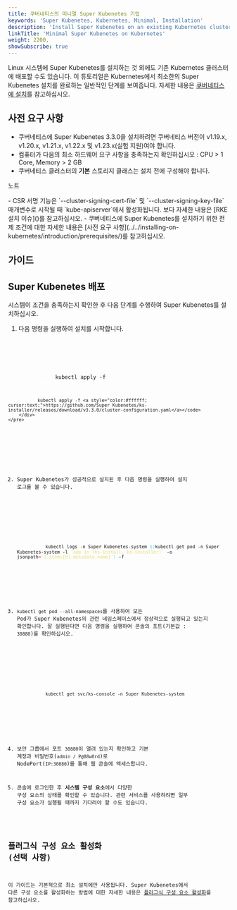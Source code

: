```yaml
---
title: 쿠버네티스의 미니멀 Super Kubenetes 기업
keywords: 'Super Kubenetes, Kubernetes, Minimal, Installation'
description: 'Install Super Kubenetes on an existing Kubernetes cluster with a minimal installation package. Your Kubernetes cluster can be hosted on cloud or on-premises.'
linkTitle: 'Minimal Super Kubenetes on Kubernetes'
weight: 2200,
showSubscribe: true
---
```


Linux 시스템에 Super Kubenetes를 설치하는 것 외에도 기존 Kubernetes 클러스터에 배포할 수도 있습니다. 이 튜토리얼은 Kubernetes에서 최소한의 Super Kubenetes 설치를 완료하는 일반적인 단계를 보여줍니다. 자세한 내용은 [쿠버네티스에 설치](../../installing-on-kubernetes/introduction/overview/)를 참고하십시오.

## 사전 요구 사항

- 쿠버네티스에 Super Kubenetes 3.3.0을 설치하려면 쿠버네티스 버전이 v1.19.x, v1.20.x, v1.21.x, v1.22.x 및 v1.23.x(실험 지원)여야 합니다.
- 컴퓨터가 다음의 최소 하드웨어 요구 사항을 충족하는지 확인하십시오 : CPU > 1 Core, Memory > 2 GB
- 쿠버네티스 클러스터의 **기본** 스토리지 클래스는 설치 전에 구성해야 합니다.

<div className="notices note">
  <p>노트</p>
  <div>
    - CSR 서명 기능은 `--cluster-signing-cert-file` 및 `--cluster-signing-key-file` 매개변수로 시작될 때 `kube-apiserver`에서 활성화됩니다. 보다 자세한 내용은 [RKE 설치 이슈]()<!-- (https://github.com/Super Kubenetes/Super Kubenetes/issues/1925#issuecomment-591698309) -->를 참고하십시오.
    - 쿠버네티스에 Super Kubenetes를 설치하기 위한 전제 조건에 대한 자세한 내용은 [사전 요구 사항](../../installing-on-kubernetes/introduction/prerequisites/)를 참고하십시오.
  </div>
</div>

## 가이드

## Super Kubenetes 배포

시스템이 조건을 충족하는지 확인한 후 다음 단계를 수행하여 Super Kubenetes를 설치하십시오.

1. 다음 명령을 실행하여 설치를 시작합니다.

  <article className="highlight">
    <pre>
        <div className="copy-code-button" title="Copy Code"></div>
        <div className="code-over-div">
          <code>
               kubectl apply -f <a style="color:#ffffff; cursor:text;">https://github.com/Super Kubenetes/ks-installer/releases/download/v3.3.0/Super Kubenetes-installer.yaml</a>

               kubectl apply -f <a style="color:#ffffff; cursor:text;">https://github.com/Super Kubenetes/ks-installer/releases/download/v3.3.0/cluster-configuration.yaml</a></code>
        </div>
    </pre>

  </article>

2. Super Kubenetes가 성공적으로 설치된 후 다음 명령을 실행하여 설치 로그를 볼 수 있습니다.

   <article className="highlight">
      <pre>
         <div className="copy-code-button" title="Copy Code"></div>
         <div className="code-over-div">
            <code>kubectl logs -n Super Kubenetes-system <span style="color:#66d9ef">$(</span>kubectl get pod -n Super Kubenetes-system -l <span style="color:#e6db74">'app in (ks-install, ks-installer)'</span> -o jsonpath<span style="color:#f92672">=</span><span style="color:#e6db74">'{.items[0].metadata.name}'</span><span style="color:#66d9ef">)</span> -f</code>
         </div>
      </pre>
   </article>

3. `kubectl get pod --all-namespaces`를 사용하여 모든 Pod가 Super Kubenetes의 관련 네임스페이스에서 정상적으로 실행되고 있는지 확인합니다. 잘 실행된다면 다음 명령을 실행하여 콘솔의 포트(기본값 : `30880`)를 확인하십시오.

   <article className="highlight">
      <pre>
         <div className="copy-code-button" title="Copy Code"></div>
         <div className="code-over-div">
            <code>kubectl get svc/ks-console -n Super Kubenetes-system</code>
         </div>
      </pre>
   </article>

4. 보안 그룹에서 포트 `30880`이 열려 있는지 확인하고 기본 계정과 비밀번호(`admin / P@88w0rd`)로 NodePort(`IP:30880`)를 통해 웹 콘솔에 액세스합니다.

5. 콘솔에 로그인한 후 **시스템 구성 요소**에서 다양한 구성 요소의 상태를 확인할 수 있습니다. 관련 서비스를 사용하려면 일부 구성 요소가 실행될 때까지 기다려야 할 수도 있습니다.

## 플러그식 구성 요소 활성화 (선택 사항)

이 가이드는 기본적으로 최소 설치에만 사용됩니다. Super Kubenetes에서 다른 구성 요소를 활성화하는 방법에 대한 자세한 내용은 [플러그식 구성 요소 활성화](../../pluggable-components/)를 참고하십시오.
